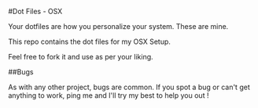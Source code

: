 #Dot Files - OSX

Your dotfiles are how you personalize your system. These are mine.

This repo contains the dot files for my OSX Setup.

Feel free to fork it and use as per your liking.

##Bugs

As with any other project, bugs are common. If you spot a bug or can't get anything to work, ping me and I'll try my best to help you out !